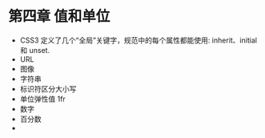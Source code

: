 # 第四章 值和单位

- CSS3 定义了几个“全局”关键字，规范中的每个属性都能使用: inherit、initial 和 unset.
- URL
- 图像
- 字符串
- 标识符区分大小写
- 单位弹性值 1fr
- 数字
- 百分数
- 